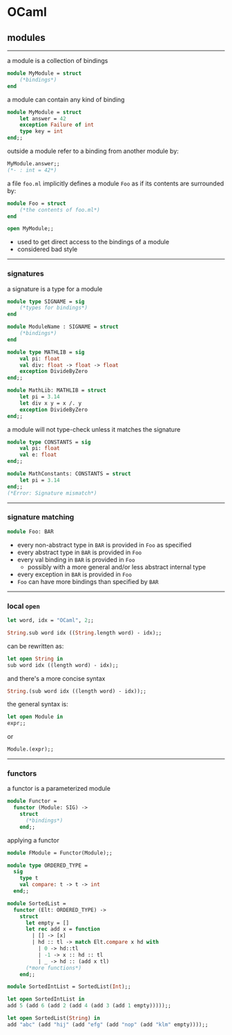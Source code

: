 # OCaml

## modules

---

a module is a collection of bindings

```ocaml
module MyModule = struct
    (*bindings*)
end
```

<!--vert-->

a module can contain any kind of binding

```ocaml
module MyModule = struct
    let answer = 42
    exception Failure of int
    type key = int
end;;
```
<!-- .element: data-thebe-executable-ocaml data-language="text/x-ocaml" -->

<!--vert-->

outside a module refer to a binding from another module by:

```ocaml
MyModule.answer;;
(*- : int = 42*)
```
<!-- .element: data-thebe-executable-ocaml data-language="text/x-ocaml" -->

<!--vert-->

a file `foo.ml` implicitly defines a module `Foo` as if its contents are surrounded by:

```ocaml
module Foo = struct
    (*the contents of foo.ml*)
end
```

<!--vert-->

```ocaml
open MyModule;;
```
<!-- .element: data-thebe-executable-ocaml data-language="text/x-ocaml" -->

* used to get direct access to the bindings of a module
* considered bad style

---

### signatures

a signature is a type for a module

```ocaml
module type SIGNAME = sig
    (*types for bindings*)
end

module ModuleName : SIGNAME = struct
    (*bindings*)
end
```

<!--vert-->

```ocaml
module type MATHLIB = sig
    val pi: float
    val div: float -> float -> float
    exception DivideByZero
end;;

module MathLib: MATHLIB = struct
    let pi = 3.14
    let div x y = x /. y
    exception DivideByZero
end;;
```
<!-- .element: data-thebe-executable-ocaml data-language="text/x-ocaml" -->

<!--vert-->

a module will not type-check unless it matches the signature

```ocaml
module type CONSTANTS = sig
    val pi: float
    val e: float
end;;

module MathConstants: CONSTANTS = struct
    let pi = 3.14
end;;
(*Error: Signature mismatch*)
```
<!-- .element: data-thebe-executable-ocaml data-language="text/x-ocaml" -->

---

### signature matching

```ocaml
module Foo: BAR
```

* every non-abstract type in `BAR` is provided in `Foo` as specified
* every abstract type in `BAR` is provided in `Foo`
* every val binding in `BAR` is provided in `Foo`
  * possibly with a more general and/or less abstract internal type
* every exception in `BAR` is provided in `Foo`
* `Foo` can have more bindings than specified by `BAR`

---

### local `open`

```ocaml
let word, idx = "OCaml", 2;;

String.sub word idx ((String.length word) - idx);;
```
<!-- .element: data-thebe-executable-ocaml data-language="text/x-ocaml" -->

can be rewritten as:

```ocaml
let open String in
sub word idx ((length word) - idx);;
```
<!-- .element: data-thebe-executable-ocaml data-language="text/x-ocaml" -->

<!--vert-->

and there's a more concise syntax

```ocaml
String.(sub word idx ((length word) - idx));;
```
<!-- .element: data-thebe-executable-ocaml data-language="text/x-ocaml" -->

<!--vert-->

the general syntax is:

```ocaml
let open Module in
expr;;
```

or

```ocaml
Module.(expr);;
```

---

### functors

a functor is a parameterized module

```ocaml
module Functor =
  functor (Module: SIG) ->
    struct
      (*bindings*)
    end;;
```

<!--vert-->

applying a functor

```ocaml
module FModule = Functor(Module);;
```

<!--vert-->

```ocaml
module type ORDERED_TYPE =
  sig
    type t
    val compare: t -> t -> int
  end;;

module SortedList =
  functor (Elt: ORDERED_TYPE) ->
    struct
      let empty = []
      let rec add x = function
        | [] -> [x]
        | hd :: tl -> match Elt.compare x hd with
          | 0 -> hd::tl
          | -1 -> x :: hd :: tl
          | _ -> hd :: (add x tl)
      (*more functions*)
    end;;
```
<!-- .element: data-thebe-executable-ocaml data-language="text/x-ocaml" -->

<!--vert-->

```ocaml
module SortedIntList = SortedList(Int);;

let open SortedIntList in
add 5 (add 6 (add 2 (add 4 (add 3 (add 1 empty)))));;
```
<!-- .element: data-thebe-executable-ocaml data-language="text/x-ocaml" -->

<!--vert-->

```ocaml
let open SortedList(String) in
add "abc" (add "hij" (add "efg" (add "nop" (add "klm" empty))));;
```
<!-- .element: data-thebe-executable-ocaml data-language="text/x-ocaml" -->
